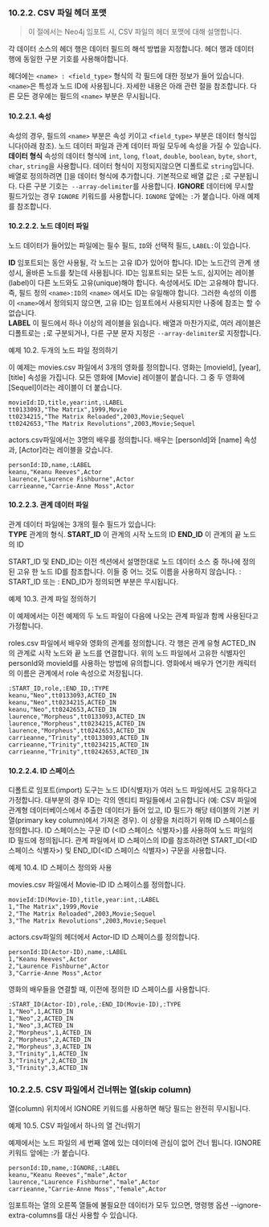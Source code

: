 ### 10.2.2. CSV 파일 헤더 포맷
> 이 절에서는 Neo4j 임포트 시, CSV 파일의 헤더 포맷에 대해 설명합니다.

각 데이터 소스의 헤더 행은 데이터 필드의 해석 방법을 지정합니다. 헤더 행과 데이터 행에 동일한 구분 기호를 사용해야합니다.

헤더에는 `<name> : <field_type>` 형식의 각 필드에 대한 정보가 들어 있습니다. `<name>`은 특성과 노드 ID에 사용됩니다. 자세한 내용은 아래 관련 절을 참조합니다. 다른 모든 경우에는 필드의 `<name>` 부분은 무시됩니다.

#### 10.2.2.1. 속성
속성의 경우, 필드의 `<name>` 부분은 속성 키이고 `<field_type>` 부분은 데이터 형식입니다(아래 참조). 노드 데이터 파일과 관계 데이터 파일 모두에 속성을 가질 수 있습니다.  
**데이터 형식**
속성의 데이터 형식에 `int`, `long`, `float`, `double`, `boolean`, `byte`, `short`, `char`, `string`을 사용합니다. 데이터 형식이 지정되지않으면 디폴트로 `string`입니다. 배열로 정의하려면 []을 데이터 형식에 추가합니다. 기본적으로 배열 값은 `;`로 구분됩니다. 다른 구분 기호는` --array-delimiter`를 사용합니다.
**IGNORE**
데이터에 무시할 필드가있는 경우 `IGNORE` 키워드를 사용합니다. `IGNORE` 앞에는 `:`가 붙습니다. 아래 예제를 참조합니다.

#### 10.2.2.2. 노드 데이터 파일
노드 데이터가 들어있는 파일에는 필수 필드, `ID`와 선택적 필드, `LABEL:`이 있습니다.

**ID**
임포트되는 동안 사용될, 각 노드는 고유 ID가 있어야 합니다. ID는 노드간의 관계 생성시, 올바른 노드를 찾는데 사용됩니다. ID는 임포트되는 모든 노드, 심지어는 레이블(label)이 다른 노드와도 고유(unique)해야 합니다. 속성에서도 ID는 고유해야 합니다. 즉, 필드 정의 `<name>:ID`의 `<name>` 에서도 ID는 유일해야 합니다. 그러한 속성의 이름이 `<name>`에서 정의되지 않으면, 고유 ID는 임포트에서 사용되지만 나중에 참조는 할 수 없습니다.   
**LABEL**
이 필드에서 하나 이상의 레이블을 읽습니다. 배열과 마찬가지로, 여러 레이블은 디폴트로는 `;`로 구분되거나, 다른 구분 문자 지정은 `--array-delimiter`로 지정합니다.  

예제 10.2. 두개의 노드 파일 정의하기  

이 예제는 movies.csv 파일에서 3개의 영화를 정의합니다.  영화는 [movieId], [year], [title] 속성을 가집니다. 모든 영화에 [Movie] 레이블이 붙습니다. 그 중 두 영화에 [Sequel]이라는 레이블이  더 붙습니다.
```
movieId:ID,title,year:int,:LABEL
tt0133093,"The Matrix",1999,Movie
tt0234215,"The Matrix Reloaded",2003,Movie;Sequel
tt0242653,"The Matrix Revolutions",2003,Movie;Sequel
```
actors.csv파일에서는 3명의 배우를 정의합니다. 배우는 [personId]와 [name] 속성과, [Actor]라는 레이블을 갖습니다.
```
personId:ID,name,:LABEL
keanu,"Keanu Reeves",Actor
laurence,"Laurence Fishburne",Actor
carrieanne,"Carrie-Anne Moss",Actor
```
#### 10.2.2.3. 관계 데이터 파일
관계 데이터 파일에는 3개의 필수 필드가 있습니다:   
**TYPE**
관계의 형식.
**START_ID**
이 관계의 시작 노드의 ID
**END_ID**
이 관계의 끝 노드의 ID

START_ID 및 END_ID는 이전 섹션에서 설명한대로 노드 데이터 소스 중 하나에 정의 된 고유 한 노드 ID를 참조합니다. 이들 중 어느 것도 이름을 사용하지 않습니다. <name> : START_ID 또는 <name> : END_ID가 정의되면 <name> 부분은 무시됩니다.

예제 10.3. 관계 파일 정의하기   

이 예제에서는 이전 예제의 두 노드 파일이 다음에 나오는 관계 파일과 함께 사용된다고 가정합니다.

roles.csv 파일에서 배우와 영화의 관계를 정의합니다. 각 행은 관계 유형 ACTED_IN의 관계로 시작 노드와 끝 노드를 연결합니다. 위의 노드 파일에서 고유한 식별자인 personId와 movieId를 사용하는 방법에 유의합니다. 영화에서 배우가 연기한 캐릭터의 이름은 관계에서 role 속성으로 저장됩니다.
```
:START_ID,role,:END_ID,:TYPE
keanu,"Neo",tt0133093,ACTED_IN
keanu,"Neo",tt0234215,ACTED_IN
keanu,"Neo",tt0242653,ACTED_IN
laurence,"Morpheus",tt0133093,ACTED_IN
laurence,"Morpheus",tt0234215,ACTED_IN
laurence,"Morpheus",tt0242653,ACTED_IN
carrieanne,"Trinity",tt0133093,ACTED_IN
carrieanne,"Trinity",tt0234215,ACTED_IN
carrieanne,"Trinity",tt0242653,ACTED_IN
```
#### 10.2.2.4. ID 스페이스
디폴트로 임포트(import) 도구는 노드 ID(식별자)가 여러 노드 파일에서도 고유하다고 가정합니다. 대부분의 경우 ID는 각의 엔티티 파일들에서 고유합니다 (예: CSV 파일에 관계형 데이터베이스에서 추출한 데이터가 들어 있고, ID 필드가 해당 테이블의 기본 키 열(primary key column)에서 가져온 경우). 이 상황을 처리하기 위해 ID 스페이스를 정의합니다. ID 스페이스는 구문 ID (<ID 스페이스 식별자>)를 사용하여 노드 파일의 ID 필드에 정의됩니다. 관계 파일에서 ID 스페이스의 ID를 참조하려면 START_ID(<ID 스페이스 식별자>) 및 END_ID(<ID 스페이스 식별자>) 구문을 사용합니다.

예제 10.4. ID 스페이스 정의와 사용  

movies.csv 파일에서 Movie-ID ID 스페이스를 정의합니다.
```
movieId:ID(Movie-ID),title,year:int,:LABEL
1,"The Matrix",1999,Movie
2,"The Matrix Reloaded",2003,Movie;Sequel
3,"The Matrix Revolutions",2003,Movie;Sequel
```
actors.csv파일의 헤더에서 Actor-ID ID 스페이스를 정의합니다.
```
personId:ID(Actor-ID),name,:LABEL
1,"Keanu Reeves",Actor
2,"Laurence Fishburne",Actor
3,"Carrie-Anne Moss",Actor
```
영화의 배우들을 연결할 때, 이전에 정의한 ID 스페이스를 사용합니다.
```
:START_ID(Actor-ID),role,:END_ID(Movie-ID),:TYPE
1,"Neo",1,ACTED_IN
1,"Neo",2,ACTED_IN
1,"Neo",3,ACTED_IN
2,"Morpheus",1,ACTED_IN
2,"Morpheus",2,ACTED_IN
2,"Morpheus",3,ACTED_IN
3,"Trinity",1,ACTED_IN
3,"Trinity",2,ACTED_IN
3,"Trinity",3,ACTED_IN
```
### 10.2.2.5. CSV 파일에서 건너뛰는 열(skip column)   
열(column) 위치에서 IGNORE 키워드를 사용하면 해당 필드는 완전히 무시됩니다.

예제 10.5. CSV 파일에서 하나의 열 건너뛰기  

예제에서는 노드 파일의 세 번째 열에 있는 데이터에 관심이 없어 건너 뜁니다. IGNORE 키워드 앞에는 :가 붙습니다.
```
personId:ID,name,:IGNORE,:LABEL
keanu,"Keanu Reeves","male",Actor
laurence,"Laurence Fishburne","male",Actor
carrieanne,"Carrie-Anne Moss","female",Actor
```
임포트하는 열의 오른쪽 열들에 불필요한 데이터가 모두 있으면, 명령행 옵션 --ignore-extra-columns를 대신 사용할 수 있습니다.

